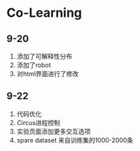 # Co-Learning
## 9-20
1. 添加了可解释性分布
2. 添加了robot
3. 对html界面进行了修改
## 9-22
1. 代码优化
2. Circus进程控制
3. 实验页面添加更多交互选项
4. spare dataset 来自训练集的1000-2000条